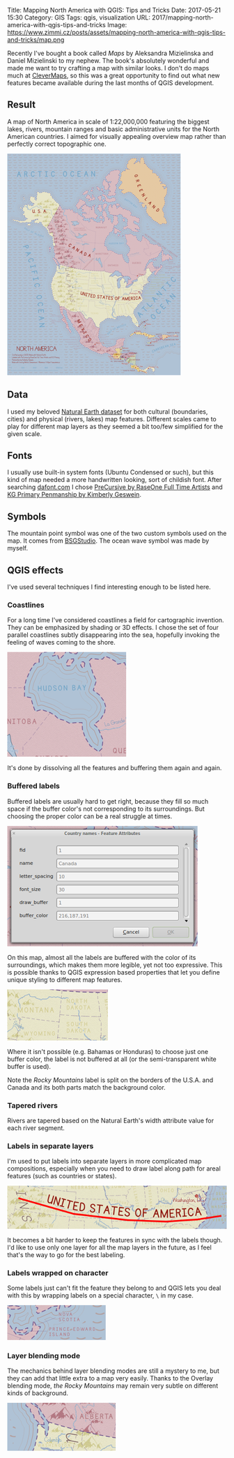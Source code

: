 Title: Mapping North America with QGIS: Tips and Tricks
Date: 2017-05-21 15:30
Category: GIS
Tags: qgis, visualization
URL: 2017/mapping-north-america-with-qgis-tips-and-tricks
Image: https://www.zimmi.cz/posts/assets/mapping-north-america-with-qgis-tips-and-tricks/map.png

Recently I've bought a book called *Maps* by Aleksandra Mizielinska and Daniel Mizielinski to my nephew. The book's absolutely wonderful and made me want to try crafting a map with similar looks. I don't do maps much at [CleverMaps](https://clevermaps.cz), so this was a great opportunity to find out what new features became available during the last months of QGIS development.

## Result

A map of North America in scale of 1:22,000,000 featuring the biggest lakes, rivers, mountain ranges and basic administrative units for the North American countries. I aimed for visually appealing overview map rather than perfectly correct topographic one.

<div class="text-center"><a href="/posts/assets/mapping-north-america-with-qgis-tips-and-tricks/map.png" title="Click for the full size (3 MB)"><img src="/posts/assets/mapping-north-america-with-qgis-tips-and-tricks/map.min.png"/></a></div>

## Data

I used my beloved [Natural Earth dataset](http://www.naturalearthdata.com) for both cultural (boundaries, cities) and physical (rivers, lakes) map features. Different scales came to play for different map layers as they seemed a bit too/few simplified for the given scale.

## Fonts

I usually use built-in system fonts (Ubuntu Condensed or such), but this kind of map needed a more handwritten looking, sort of childish font. After searching [dafont.com](dafont.com) I chose [PreCursive by RaseOne Full Time Artists](http://www.dafont.com/es/precursive.font) and [KG Primary Penmanship by Kimberly Geswein](http://www.dafont.com/es/kg-primary-penmanship.font).

## Symbols

The mountain point symbol was one of the two custom symbols used on the map. It comes from [BSGStudio](http://all-free-download.com/free-vector/download/mountains_311829.html). The ocean wave symbol was made by myself.

## QGIS effects

I've used several techniques I find interesting enough to be listed here.

### Coastlines

For a long time I've considered coastlines a field for cartographic invention. They can be emphasized by shading or 3D effects. I chose the set of four parallel coastlines subtly disappearing into the sea, hopefully invoking the feeling of waves coming to the shore.

<div class="text-center"><img src="/posts/assets/mapping-north-america-with-qgis-tips-and-tricks/coastlines.png"/></div>

It's done by dissolving all the features and buffering them again and again.

### Buffered labels

Buffered labels are usually hard to get right, because they fill so much space if the buffer color's not corresponding to its surroundings. But choosing the proper color can be a real struggle at times.

<div class="text-center"><img src="/posts/assets/mapping-north-america-with-qgis-tips-and-tricks/qgis_expressions.png"/></div>

On this map, almost all the labels are buffered with the color of its surroundings, which makes them more legible, yet not too expressive. This is possible thanks to QGIS expression based properties that let you define unique styling to different map features.

<div class="text-center"><img src="/posts/assets/mapping-north-america-with-qgis-tips-and-tricks/buffered_labels.png"/></div>

Where it isn't possible (e.g. Bahamas or Honduras) to choose just one buffer color, the label is not buffered at all (or the semi-transparent white buffer is used).


Note the *Rocky Mountains* label is split on the borders of the U.S.A. and Canada and its both parts match the background color.

### Tapered rivers

Rivers are tapered based on the Natural Earth's width attribute value for each river segment.

### Labels in separate layers

I'm used to put labels into separate layers in more complicated map compositions, especially when you need to draw label along path for areal features (such as countries or states).

<div class="text-center"><img src="/posts/assets/mapping-north-america-with-qgis-tips-and-tricks/labels.png"/></div>

It becomes a bit harder to keep the features in sync with the labels though. I'd like to use only one layer for all the map layers in the future, as I feel that's the way to go for the best labeling.

### Labels wrapped on character

Some labels just can't fit the feature they belong to and QGIS lets you deal with this by wrapping labels on a special character, `\` in my case.

<div class="text-center"><img src="/posts/assets/mapping-north-america-with-qgis-tips-and-tricks/wrapped_labels.png"/></div>

### Layer blending mode

The mechanics behind layer blending modes are still a mystery to me, but they can add that little extra to a map very easily. Thanks to the Overlay blending mode, *the Rocky Mountains* may remain very subtle on different kinds of background.

<div class="text-center"><img src="/posts/assets/mapping-north-america-with-qgis-tips-and-tricks/blending_mode.png"/></div>
